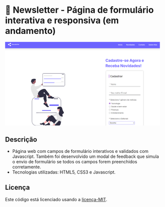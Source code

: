 # 📰 Newsletter - Página de formulário interativa e responsiva (em andamento)
![Página da Newsletter](./ASSETS/IMAGES/Newsletter_web_page.png)
## Descrição
- Página web com campos de formulário interativos e validados com Javascript. Também foi desenvolvido um modal de feedback que simula o envio de formulário se todos os campos forem preenchidos corretamente.
- Tecnologias utilizadas: HTML5, CSS3 e Javascript.
## Licença
Este código está licenciado usando a [licença-MIT](./LICENSE).
 
